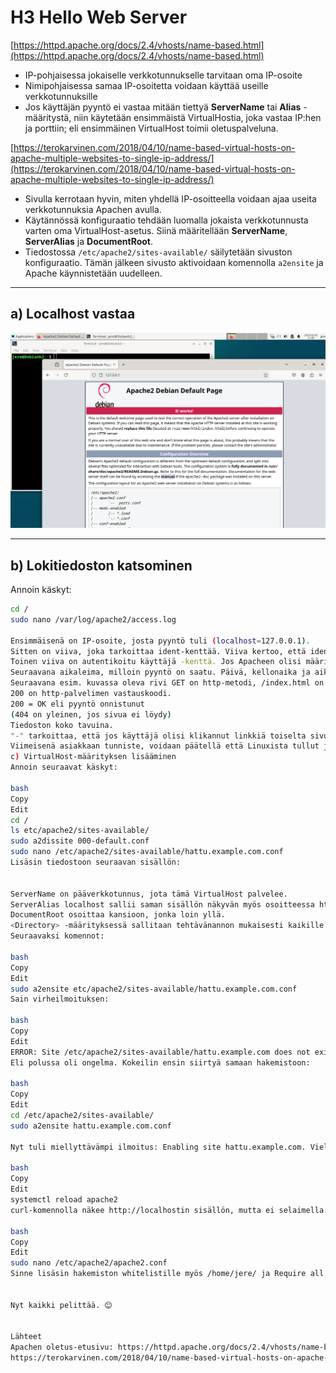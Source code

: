 # H3 Hello Web Server

[https://httpd.apache.org/docs/2.4/vhosts/name-based.html](https://httpd.apache.org/docs/2.4/vhosts/name-based.html)
- IP-pohjaisessa jokaiselle verkkotunnukselle tarvitaan oma IP-osoite
- Nimipohjaisessa samaa IP-osoitetta voidaan käyttää useille verkkotunnuksille
- Jos käyttäjän pyyntö ei vastaa mitään tiettyä **ServerName** tai **Alias** -määritystä, niin käytetään ensimmäistä VirtualHostia, joka vastaa IP:hen ja porttiin; eli ensimmäinen VirtualHost toimii oletuspalveluna.

[https://terokarvinen.com/2018/04/10/name-based-virtual-hosts-on-apache-multiple-websites-to-single-ip-address/](https://terokarvinen.com/2018/04/10/name-based-virtual-hosts-on-apache-multiple-websites-to-single-ip-address/)
- Sivulla kerrotaan hyvin, miten yhdellä IP-osoitteella voidaan ajaa useita verkkotunnuksia Apachen avulla.
- Käytännössä konfiguraatio tehdään luomalla jokaista verkkotunnusta varten oma VirtualHost-asetus. Siinä määritellään **ServerName**, **ServerAlias** ja **DocumentRoot**.
- Tiedostossa `/etc/apache2/sites-available/` säilytetään sivuston konfiguraatio. Tämän jälkeen sivusto aktivoidaan komennolla `a2ensite` ja Apache käynnistetään uudelleen.

---

## a) Localhost vastaa

![Localhost vastaa](https://raw.githubusercontent.com/Gerathh/linukka1/main/h31.png)

---

## b) Lokitiedoston katsominen

Annoin käskyt:
```bash
cd /
sudo nano /var/log/apache2/access.log

Ensimmäisenä on IP-osoite, josta pyyntö tuli (localhost=127.0.0.1).
Sitten on viiva, joka tarkoittaa ident-kenttää. Viiva kertoo, että ident-tietoa ei käytetä.
Toinen viiva on autentikoitu käyttäjä -kenttä. Jos Apacheen olisi määritelty perusautentikointi tai joku muu tunnistautuminen ja se olisi onnistunut, näkyisi tässä käyttäjätunnus.
Seuraavana aikaleima, milloin pyyntö on saatu. Päivä, kellonaika ja aikavyöhyke.
Seuraavana esim. kuvassa oleva rivi GET on http-metodi, /index.html on pyydetty URL-polku, HTTP/1.1 kertoo http-protokollan version.
200 on http-palvelimen vastauskoodi.
200 = OK eli pyyntö onnistunut
(404 on yleinen, jos sivua ei löydy)
Tiedoston koko tavuina.
"-" tarkoittaa, että jos käyttäjä olisi klikannut linkkiä toiselta sivulta, tähän tulisi sen URL.
Viimeisenä asiakkaan tunniste, voidaan päätellä että Linuxista tullut ja Mozilla Firefox -selaimella.
c) VirtualHost-määrityksen lisääminen
Annoin seuraavat käskyt:

bash
Copy
Edit
cd /
ls etc/apache2/sites-available/
sudo a2dissite 000-default.conf
sudo nano /etc/apache2/sites-available/hattu.example.com.conf
Lisäsin tiedostoon seuraavan sisällön:


ServerName on pääverkkotunnus, jota tämä VirtualHost palvelee.
ServerAlias localhost sallii saman sisällön näkyvän myös osoitteessa http://localhost/.
DocumentRoot osoittaa kansioon, jonka loin yllä.
<Directory> -määrityksessä sallitaan tehtävänannon mukaisesti kaikille pääsy sisältöön.
Seuraavaksi komennot:

bash
Copy
Edit
sudo a2ensite etc/apache2/sites-available/hattu.example.com.conf
Sain virheilmoituksen:

bash
Copy
Edit
ERROR: Site /etc/apache2/sites-available/hattu.example.com does not exist!
Eli polussa oli ongelma. Kokeilin ensin siirtyä samaan hakemistoon:

bash
Copy
Edit
cd /etc/apache2/sites-available/
sudo a2ensite hattu.example.com.conf

Nyt tuli miellyttävämpi ilmoitus: Enabling site hattu.example.com. Vielä muistuttaa, että käynnistä Apache2 uudestaan. Joten:

bash
Copy
Edit
systemctl reload apache2
curl-komennolla näkee http://localhostin sisällön, mutta ei selaimella. Curlilla näkee myös hattu.example.com. Kyse on siis jostain muusta. Lueskeltuani Apachen oletus-etusivua, päätin mennä whitelistaamaan hakemiston, missä tiedosto sijaitsee.

bash
Copy
Edit
sudo nano /etc/apache2/apache2.conf
Sinne lisäsin hakemiston whitelistille myös /home/jere/ ja Require all granted, jonka olin laittanut aiemmin tiedostoon hattu.example.com.conf.


Nyt kaikki pelittää. 😊


Lähteet
Apachen oletus-etusivu: https://httpd.apache.org/docs/2.4/vhosts/name-based.html
https://terokarvinen.com/2018/04/10/name-based-virtual-hosts-on-apache-multiple-websites-to-single-ip-address/

